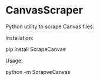 # CanvasScraper
Python utility to scrape Canvas files.



Installation:

pip install ScrapeCanvas


Usage:

python -m ScrapveCanvas
